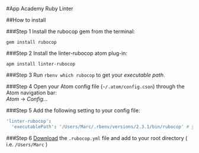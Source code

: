 #App Academy Ruby Linter

##How to install

###Step 1
Install the rubocop gem from the terminal:
```
gem install rubocop
```

###Step 2
Install the linter-rubocop atom plug-in:
```
apm install linter-rubocop
```

###Step 3
Run `rbenv which rubocop` to get your *executable path*.

###Step 4
Open your Atom config file (`~/.atom/config.cson`) through the Atom navigation bar:
<br>
*Atom* -> *Config...*

###Step 5
Add the following setting to your config file:
```cson
'linter-rubocop':
  'executablePath': '/Users/Marc/.rbenv/versions/2.3.1/bin/rubocop' # your executable path from step 3
```

###Step 6
[Download](.rubocop.yml) the `.rubocop.yml` file and add to your root directory ( i.e. `/Users/Marc` )
